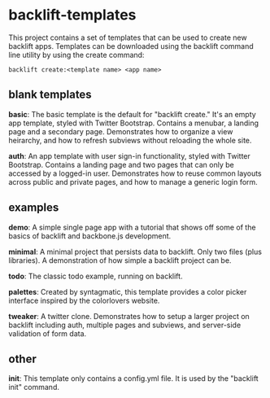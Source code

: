 # backlift-templates #

This project contains a set of templates that can be used to create new backlift apps. Templates can be downloaded using the backlift command line utility by using the create command:

	backlift create:<template name> <app name>


## blank templates ##

**basic**: The basic template is the default for "backlift create." It's an empty app template, styled with Twitter Bootstrap. Contains a menubar, a landing page and a secondary page. Demonstrates how to organize a view heirarchy, and how to refresh subviews without reloading the whole site.

**auth**: An app template with user sign-in functionality, styled with Twitter Bootstrap. Contains a landing page and two pages that can only be accessed by a logged-in user. Demonstrates how to reuse common layouts across public and private pages, and how to manage a generic login form. 

## examples ##

**demo**: A simple single page app with a tutorial that shows off some of the basics of backlift and backbone.js development.

**minimal**: A minimal project that persists data to backlift. Only two files (plus libraries). A demonstration of how simple a backlift project can be.

**todo**: The classic todo example, running on backlift.

**palettes**: Created by syntagmatic, this template provides a color picker interface inspired by the colorlovers website.

**tweaker**: A twitter clone. Demonstrates how to setup a larger project on backlift including auth, multiple pages and subviews, and server-side validation of form data.

## other ##

**init**: This template only contains a config.yml file. It is used by the "backlift init" command.
